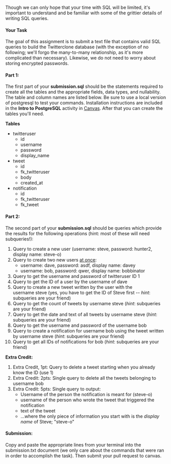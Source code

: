 <!-- 
References:
https://www.postgresql.org/docs/8.3/ddl-constraints.html#DDL-CONSTRAINTS-FK

https://www.postgresqltutorial.com/postgresql-insert-multiple-rows/

https://www.w3schools.com/sql/sql_select.asp

https://www.w3schools.com/sql/sql_where.asp

https://www.w3schools.com/sql/sql_orderby.asp

https://docs.python.org/3/library/sqlite3.html

https://sqlite.org/autoinc.html

https://docs.python.org/3/library/sqlite3.html

https://mimesis.name/api.html#person

Mike Hrtley's post

Jonny Sueck, Cesar Ramos

 -->


Though we can only hope that your time with SQL will be limited, it's important to understand and be familiar with some of the grittier details of writing SQL queries.

#### **Your Task**

The goal of this assignment is to submit a text file that contains valid SQL queries to build the Twitterclone database (with the exception of no following; we'll forgo the many-to-many relationship, as it's more complicated than necessary). Likewise, we do not need to worry about storing encrypted passwords.

#### **Part 1:**

The first part of your **submission.sql** should be the statements required to create all the tables and the appropriate fields, data types, and nullability. The table and column names are listed below. Be sure to use a local version of postgresql to test your commands. Installation instructions are included in the **Intro to PostgreSQL** activity in [Canvas](https://my.kenzie.academy). After that you can create the tables you'll need.

**Tables**
* twitteruser
  * id
  * username
  * password 
  * display_name
* tweet
  * id 
  * fk_twitteruser 
  * body 
  * created_at
* notification
  * id
  * fk_twitteruser
  * fk_tweet

#### **Part 2:**

The second part of your **submission.sql** should be queries which provide the results for the following operations (hint: most of these will need subqueries!):

1.  Query to create a new user (username: steve, password: hunter2, display name: steve-o)
2.  Query to create two new users <span style="text-decoration: underline;">at once</span>: 
    *   username: dave, password: asdf, display name: davey
    *   username: bob, password: qwer, display name: bobbinator
3.  Query to get the username and password of twitteruser ID 1
4.  Query to get the ID of a user by the username of dave
5.  Query to create a new tweet written by the user with the username steve (yes, you have to get the ID of Steve first -- _hint_: subqueries are your friend)
6.  <span>Query to g</span>et the count of tweets by username steve (<span>_hint_: subqueries are your friend</span>)
7.  Query to get the date and text of all tweets <span>by username steve (_hint_: subqueries are your friend)</span>
8.  Query to get the username and password of the username bob
9.  Query to create a notification for username bob using the tweet written by username steve (<span>_hint_: subqueries are your friend</span>)
10.  Query to get all IDs of notifications for bob (<span>_hint_: subqueries are your friend</span>)

**Extra Credit:**

1.  Extra Credit, 1pt: Query to delete a tweet starting when you already know the ID (use 1)
2.  Extra Credit: 2pts: Single query to delete all the tweets belonging to username bob
3.  Extra Credit: 5pts: Single query to output:
    *   Username of the person the notification is meant for (steve-o)
    *   username of the person who wrote the tweet that triggered the notification
    *   text of the tweet
    *   ...where the only piece of information you start with is the _display name_ of Steve; "steve-o"

#### **Submission:**
Copy and paste the appropriate lines from your terminal into the submission.txt document (we only care about the commands that were ran in order to accomplish the task).  Then submit your pull request to canvas.
